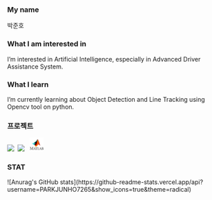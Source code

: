 <h3>My name</h3>
박준호

<h3>What I am interested in</h3> 
I’m interested in Artificial Intelligence, especially in Advanced Driver Assistance System.

<h3>What I learn</h3> 
I’m currently learning about Object Detection and Line Tracking using Opencv tool on python.

<h3>프로젝트</h3>
<div>
<img src="https://img.shields.io/badge/Python-3766AB?style=flat-square&logo=Python&logoColor=white"/></a>&nbsp;
<img src="https://img.shields.io/badge/C-A8B9CC?style=flat-square&logo=C&logoColor=white"/></a>&nbsp;&nbsp;
<img src="https://raw.githubusercontent.com/github/explore/80688e429a7d4ef2fca1e82350fe8e3517d3494d/topics/matlab/matlab.png" width="32" height="32" class="d-block rounded-1 mr-3 flex-shrink-0" alt="matlab logo">
<div>

<h3>STAT</h3>
<div>   
![Anurag's GitHub stats](https://github-readme-stats.vercel.app/api?username=PARKJUNHO7265&show_icons=true&theme=radical)
<div>
